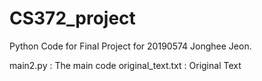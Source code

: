 # CS372_project

Python Code for Final Project for 20190574 Jonghee Jeon.

main2.py : The main code
original_text.txt : Original Text
